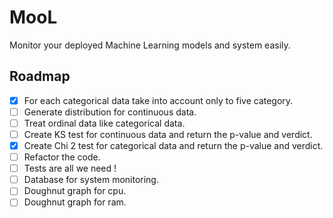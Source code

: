 # MooL
Monitor your deployed Machine Learning models and system easily.

## Roadmap
- [x] For each categorical data take into account only to five category.
- [ ] Generate distribution for continuous data.
- [ ] Treat ordinal data like categorical data.
- [ ] Create KS test for continuous data and return the p-value and verdict.
- [x] Create Chi 2 test for categorical data and return the p-value and verdict.
- [ ] Refactor the code.
- [ ] Tests are all we need !
- [ ] Database for system monitoring.
- [ ] Doughnut graph for cpu.
- [ ] Doughnut graph for ram.
